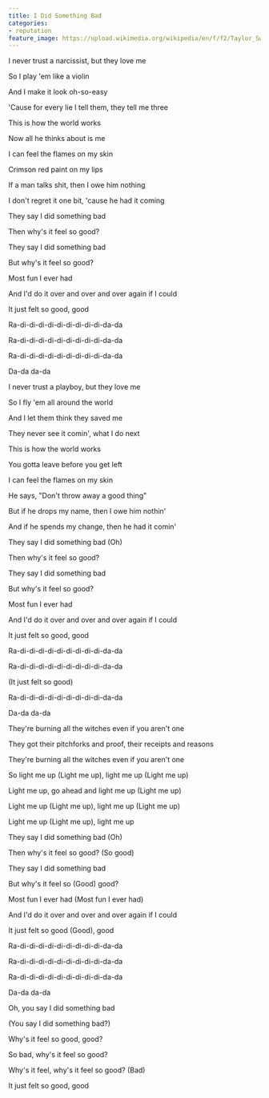 ```yaml
---
title: I Did Something Bad
categories:
- reputation
feature_image: https://upload.wikimedia.org/wikipedia/en/f/f2/Taylor_Swift_-_Reputation.png
--- 
```

I never trust a narcissist, but they love me

So I play 'em like a violin

And I make it look oh-so-easy

'Cause for every lie I tell them, they tell me three

This is how the world works

Now all he thinks about is me

I can feel the flames on my skin

Crimson red paint on my lips

If a man talks shit, then I owe him nothing

I don't regret it one bit, 'cause he had it coming

They say I did something bad

Then why's it feel so good?

They say I did something bad

But why's it feel so good?

Most fun I ever had

And I'd do it over and over and over again if I could

It just felt so good, good

Ra-di-di-di-di-di-di-di-di-di-da-da

Ra-di-di-di-di-di-di-di-di-di-da-da

Ra-di-di-di-di-di-di-di-di-di-da-da

Da-da da-da

I never trust a playboy, but they love me

So I fly 'em all around the world

And I let them think they saved me

They never see it comin', what I do next

This is how the world works

You gotta leave before you get left

I can feel the flames on my skin

He says, "Don't throw away a good thing"

But if he drops my name, then I owe him nothin'

And if he spends my change, then he had it comin'

They say I did something bad (Oh)

Then why's it feel so good?

They say I did something bad

But why's it feel so good?

Most fun I ever had

And I'd do it over and over and over again if I could

It just felt so good, good

Ra-di-di-di-di-di-di-di-di-di-da-da

Ra-di-di-di-di-di-di-di-di-di-da-da

(It just felt so good)

Ra-di-di-di-di-di-di-di-di-di-da-da

Da-da da-da

They're burning all the witches even if you aren't one

They got their pitchforks and proof, their receipts and reasons

They're burning all the witches even if you aren't one

So light me up (Light me up), light me up (Light me up)

Light me up, go ahead and light me up (Light me up)

Light me up (Light me up), light me up (Light me up)

Light me up (Light me up), light me up

They say I did something bad (Oh)

Then why's it feel so good? (So good)

They say I did something bad

But why's it feel so (Good) good?

Most fun I ever had (Most fun I ever had)

And I'd do it over and over and over again if I could

It just felt so good (Good), good

Ra-di-di-di-di-di-di-di-di-di-da-da

Ra-di-di-di-di-di-di-di-di-di-da-da

Ra-di-di-di-di-di-di-di-di-di-da-da

Da-da da-da

Oh, you say I did something bad

(You say I did something bad?)

Why's it feel so good, good?

So bad, why's it feel so good?

Why's it feel, why's it feel so good? (Bad)

It just felt so good, good